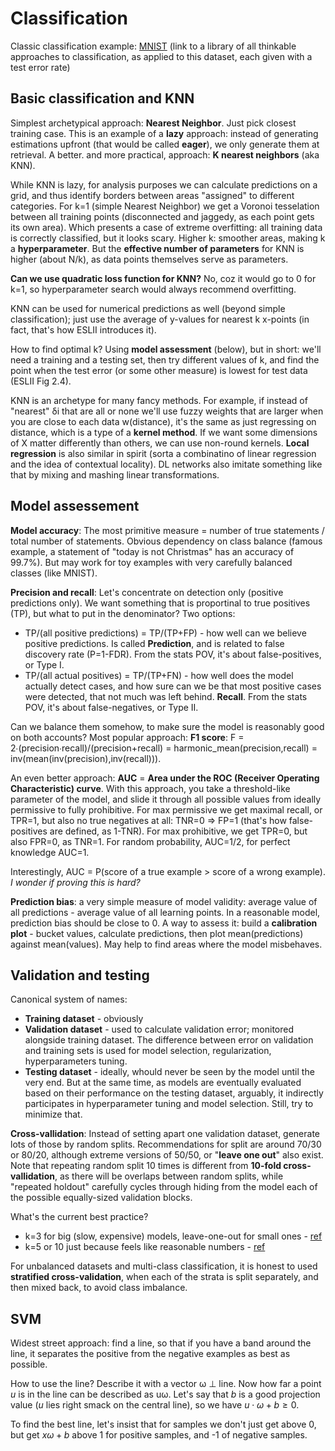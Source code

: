 # Classification
Classic classification example: [MNIST](http://yann.lecun.com/exdb/mnist/index.html) (link to a library of all thinkable approaches to classification, as applied to this dataset, each given with a test error rate)

## Basic classification and KNN
Simplest archetypical approach: **Nearest Neighbor**. Just pick closest training case. This is an example of a **lazy** approach: instead of generating estimations upfront (that would be called **eager**), we only generate them at retrieval. A better. and more practical, approach: **K nearest neighbors** (aka KNN).

While KNN is lazy, for analysis purposes we can calculate predictions on a grid, and thus identify borders between areas "assigned" to different categories. For k=1 (simple Nearest Neighbor) we get a Voronoi tesselation between all training points (disconnected and jaggedy, as each point gets its own area). Which presents a case of extreme overfitting: all training data is correctly classified, but it looks scary. Higher k: smoother areas, making k a **hyperparameter**. But the **effective number of parameters** for KNN is higher (about N/k), as data points themselves serve as parameters.

**Can we use quadratic loss function for KNN?** No, coz it would go to 0 for k=1, so hyperparameter search would always recommend overfitting.

KNN can be used for numerical predictions as well (beyond simple classification); just use the average of y-values for nearest k x-points (in fact, that's how ESLII introduces it).

How to find optimal k? Using **model assessment** (below), but in short: we'll need a training and a testing set, then try different values of k, and find the point when the test error (or some other measure) is lowest for test data (ESLII Fig 2.4).

KNN is an archetype for many fancy methods. For example, if instead of "nearest" δi that are all or none we'll use fuzzy weights that are larger when you are close to each data w(distance), it's the same as just regressing on distance, which is a type of a **kernel method**. If we want some dimensions of X matter differently than others, we can use non-round kernels. **Local regression** is also similar in spirit (sorta a combinatino of linear regression and the idea of contextual locality). DL networks also imitate something like that by mixing and mashing linear transformations.

## Model assessement

**Model accuracy**: The most primitive measure = number of true statements / total number of statements. Obvious dependency on class balance (famous example, a statement of "today is not Christmas" has an accuracy of 99.7%). But may work for toy examples with very carefully balanced classes (like MNIST).

**Precision and recall**: Let's concentrate on detection only (positive predictions only). We want something that is proportinal to true positives (TP), but what to put in the denominator? Two options: 

* TP/(all positive predictions) = TP/(TP+FP) - how well can we believe positive predictions. Is called **Prediction**, and is related to false discovery rate (P=1-FDR). From the stats POV, it's about false-positives, or Type I.
* TP/(all actual positives) = TP/(TP+FN) - how well does the model actually detect cases, and how sure can we be that most positive cases were detected, that not much was left behind. **Recall**. From the stats POV, it's about false-negatives, or Type II.

Can we balance them somehow, to make sure the model is reasonably good on both accounts? Most popular approach: **F1 score**: F = 2∙(precision∙recall)/(precision+recall) = harmonic_mean(precision,recall) = inv(mean(inv(precision),inv(recall))).

An even better approach: **AUC** = **Area under the ROC (Receiver Operating Characteristic) curve**. With this approach, you take a threshold-like parameter of the model, and slide it through all possible values from ideally permissive to fully prohibitive. For max permissive we get maximal recall, or TPR=1, but also no true negatives at all: TNR=0 ⇒ FP=1 (that's how false-positives are defined, as 1-TNR). For max prohibitive, we get TPR=0, but also FPR=0, as TNR=1. For random probability, AUC=1/2, for perfect knowledge AUC=1.

Interestingly, AUC = P(score of a true example > score of a wrong example). _I wonder if proving this is hard?_

**Prediction bias**: a very simple measure of model validity: average value of all predictions - average value of all learning points. In a reasonable model, prediction bias should be close to 0. A way to assess it: build a **calibration plot** - bucket values, calculate predictions, then plot mean(predictions) against mean(values). May help to find areas where the model misbehaves.

## Validation and testing
Canonical system of names:
* **Training dataset** - obviously
* **Validation dataset** - used to calculate validation error; monitored alongside training dataset. The difference between error on validation and training sets is used for model selection, regularization, hyperparameters tuning.
* **Testing dataset** - ideally, whould never be seen by the model until the very end. But at the same time, as models are eventually evaluated based on their performance on the testing dataset, arguably, it indirectly participates in hyperparameter tuning and model selection. Still, try to minimize that.

**Cross-vallidation**: Instead of setting apart one validation dataset, generate lots of those by random splits. Recommendations for split are around 70/30 or 80/20, although extreme versions of 50/50, or "**leave one out**" also exist. Note that repeating random split 10 times is different from **10-fold cross-vallidation**, as there will be overlaps between random splits, while "repeated holdout" carefully cycles through hiding from the model each of the possible equally-sized validation blocks.

What's the current best practice?
* k=3 for big (slow, expensive) models, leave-one-out for small ones - [ref](https://medium.com/@george.drakos62/cross-validation-70289113a072?)
* k=5 or 10 just because feels like reasonable numbers - [ref](https://machinelearningmastery.com/k-fold-cross-validation/)

For unbalanced datasets and multi-class classification, it is honest to used **stratified cross-validation**, when each of the strata is split separately, and then mixed back, to avoid class imbalance.

## SVM

Widest street approach: find a line, so that if you have a band around the line, it separates the positive from the negative examples as best as possible.

How to use the line? Describe it with a vector ω ⊥ line. Now how far a point $u$ is in the line can be described as uω. Let's say that $b$ is a good projection value ($u$ lies right smack on the central line), so we have $u\cdot\omega + b \geq 0$.

To find the best line, let's insist that for samples we don't just get above 0, but get $x\omega+b$ above 1 for positive samples, and -1 of negative samples. 
